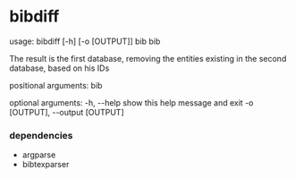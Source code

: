 # bibdiff

usage: bibdiff [-h] [-o [OUTPUT]] bib bib

The result is the first database, removing the entities existing in the second
database, based on his IDs

positional arguments:
  bib

optional arguments:
  -h, --help            show this help message and exit
  -o [OUTPUT], --output [OUTPUT]

### dependencies

- argparse
- bibtexparser